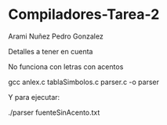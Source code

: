 # Compiladores-Tarea-2

Arami Nuñez
Pedro Gonzalez

Detalles a tener en cuenta

No funciona con letras con acentos

gcc anlex.c tablaSimbolos.c parser.c -o parser

Y para ejecutar:

./parser fuenteSinAcento.txt
